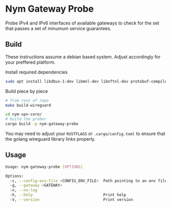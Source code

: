 # Nym Gateway Probe

Probe IPv4 and IPv6 interfaces of available gateways to check for the
set that passes a set of minumum service guarantees.


## Build

These instructions assume a debian based system. Adjust accordingly for your
preffered platform.

Install required dependencies
```sh
sudo apt install libdbus-1-dev libmnl-dev libnftnl-dev protobuf-compiler clang
```


Build piece by piece
```sh
# from root of repo
make build-wireguard

cd nym-vpn-core/
# build the prober
cargo build -p nym-gateway-probe
```

You may need to adjust your `RUSTFLAGS` or `.cargo/config.toml` to ensure that
the golang wireguard library links properly.


## Usage

```sh
Usage: nym-gateway-probe [OPTIONS]

Options:
  -c, --config-env-file <CONFIG_ENV_FILE>  Path pointing to an env file describing the network
  -g, --gateway <GATEWAY>
  -n, --no-log
  -h, --help                               Print help
  -V, --version                            Print version
```

